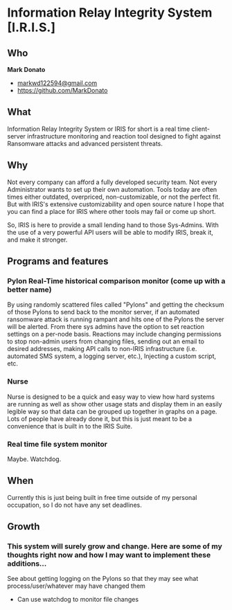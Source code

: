 # Information Relay Integrity System [I.R.I.S.]

## Who
**Mark Donato**
* markwd122594@gmail.com
* https://github.com/MarkDonato


## What
Information Relay Integrity System or IRIS for short is a real time client-server infrastructure monitoring and reaction tool designed to fight against Ransomware attacks and advanced persistent threats.


## Why
Not every company can afford a fully developed security team. Not every Administrator wants to set up their own automation. Tools today are often times either outdated, overpriced, non-customizable, or not the perfect fit. But with IRIS's extensive customizability and open source nature I hope that you can find a place for IRIS where other tools may fail or come up short.

So, IRIS is here to provide a small lending hand to those Sys-Admins. With the use of a very powerful API users will be able to modify IRIS, break it, and make it stronger.

## Programs and features

### Pylon Real-Time historical comparison monitor (come up with a better name)
By using randomly scattered files called "Pylons" and getting the checksum of those Pylons to send back to the monitor server, if an automated ransomware attack is running rampant and hits one of the Pylons the server will be alerted. From there sys admins have the option to set reaction settings on a per-node basis. Reactions may include changing permissions to stop non-admin users from changing files, sending out an email to desired addresses, making API calls to non-IRIS infrastructure (i.e. automated SMS system, a logging server, etc.), Injecting a custom script, etc.

### Nurse
Nurse is designed to be a quick and easy way to view how hard systems are running as well as show other usage stats and display them in an easily legible way so that data can be grouped up together in graphs on a page. Lots of people have already done it, but this is just meant to be a convenience that is built in to the IRIS Suite.

### Real time file system monitor
Maybe. Watchdog.  

## When
Currently this is just being built in free time outside of my personal occupation, so I do not have any set deadlines.


## Growth
### This system will surely grow and change. Here are some of my thoughts right now and how I may want to implement these additions...
See about getting logging on the Pylons so that they may see what process/user/whatever may have changed them
  - Can use watchdog to monitor file changes
